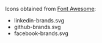 Icons obtained from [Font Awesome](https://fontawesome.com/icons/):
- linkedin-brands.svg
- github-brands.svg
- facebook-brands.svg